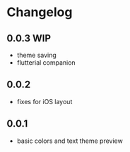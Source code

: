 # Changelog

## 0.0.3 WIP

- theme saving
- flutterial companion

## 0.0.2

- fixes for iOS layout

## 0.0.1

- basic colors and text theme preview
 